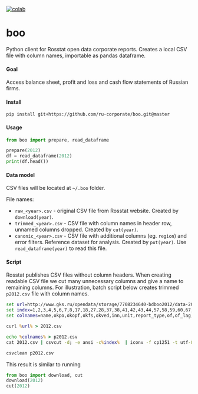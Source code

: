 [![colab](https://img.shields.io/badge/colab-launch-blue.svg)](https://colab.research.google.com/drive/1BGLalP4rr5FdtXsEzb5oG4sHL5qmgbAS#scrollTo=YuW47K8E4IBZ)

# boo
Python client for Rosstat open data corporate reports. Creates a local CSV file with column names, importable as pandas dataframe.

#### Goal

Access balance sheet, profit and loss and cash flow statements of Russian firms.

#### Install

```
pip install git+https://github.com/ru-corporate/boo.git@master
```

#### Usage

```python
from boo import prepare, read_dataframe

prepare(2012)
df = read_dataframe(2012)
print(df.head())
```

#### Data model
 
CSV files will be located at `~/.boo` folder.

File names:

- `raw_<year>.csv` - original CSV file from Rosstat website. Created by `download(year)`.
- `trimmed_<year>.csv` - CSV file with column names in header row, unnamed columns dropped. Created by `cut(year)`.
- `canonic_<year>.csv` - CSV file with additional columns (eg. `region`) and error filters. Reference dataset for analysis. Created by `put(year)`. Use `read_dataframe(year)` to read this file.


#### Script

Rosstat publishes CSV files without column headers. When creating readable CSV file we cut many unnecessary columns and give a name to remaining columns. For illustration, batch script below creates trimmed `p2012.csv` file with column names.

```bat
set url=http://www.gks.ru/opendata/storage/7708234640-bdboo2012/data-20190329t000000-structure-20121231t000000.csv
set index=1,2,3,4,5,6,7,8,17,18,27,28,37,38,41,42,43,44,57,58,59,60,67,68,69,70,79,80,81,82,83,84,93,94,99,100,105,106,117,118,204,205,209,210,211,212,213,214,215,216,222,223,228,229,235,240,241,266 
set colnames=name,okpo,okopf,okfs,okved,inn,unit,report_type,of,of_lag,ta_fix,ta_fix_lag,cash,cash_lag,ta_nonfix,ta_nonfix_lag,ta,ta_lag,tp_capital,tp_capital_lag,debt_long,debt_long_lag,tp_long,tp_long_lag,debt_short,debt_short_lag,tp_short,tp_short_lag,tp,tp_lag,sales,sales_lag,profit_oper,profit_oper_lag,exp_interest,exp_interest_lag,profit_before_tax,profit_before_tax_lag,profit_after_tax,profit_after_tax_lag,cf_oper_in,cf_oper_in_sales,cf_oper_out,paid_to_supplier,paid_to_worker,paid_interest,paid_profit_tax,paid_other_costs,cf_oper,cf_inv_in,cf_inv_out,paid_fa_investment,cf_inv,cf_fin_in,cf_fin_out,cf_fin,cf,date_published

curl %url% > 2012.csv

echo %colnames% > p2012.csv
cat 2012.csv | csvcut -d; -e ansi -c%index%  | iconv -f cp1251 -t utf-8 >> p2012.csv

csvclean p2012.csv
```

This result is similar to running 

```python 
from boo import download, cut
download(2012)
cut(2012)
```
